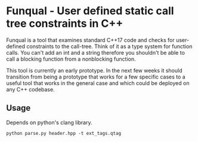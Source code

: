 # Funqual - User defined static call tree constraints in C++

Funqual is a tool that examines standard C++17 code and checks for user-defined constraints to the call-tree.  Think of it as a type system for function calls.  You can't add an int and a string therefore you shouldn't be able to call a blocking function from a nonblocking function.

This tool is currently an early prototype.  In the next few weeks it should transition from being a prototype that works for a few specific cases to a useful tool that works in the general case and which could be deployed on any C++ codebase.  

## Usage

Depends on python's clang library.

`python parse.py header.hpp -t ext_tags.qtag`
